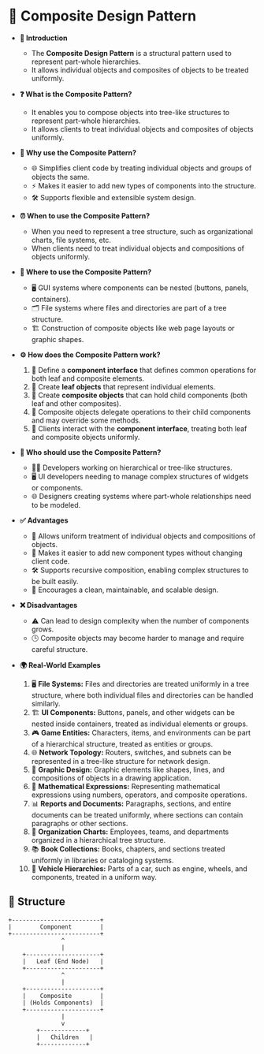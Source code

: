 # 🌳 Composite Design Pattern

- **🔎 Introduction**
    - The **Composite Design Pattern** is a structural pattern used to represent part-whole hierarchies.
    - It allows individual objects and composites of objects to be treated uniformly.

- **❓ What is the Composite Pattern?**
    - It enables you to compose objects into tree-like structures to represent part-whole hierarchies.
    - It allows clients to treat individual objects and composites of objects uniformly.

- **🤔 Why use the Composite Pattern?**
    - 🌐 Simplifies client code by treating individual objects and groups of objects the same.
    - ⚡ Makes it easier to add new types of components into the structure.
    - 🛠️ Supports flexible and extensible system design.

- **⏰ When to use the Composite Pattern?**
    - When you need to represent a tree structure, such as organizational charts, file systems, etc.
    - When clients need to treat individual objects and compositions of objects uniformly.

- **📍 Where to use the Composite Pattern?**
    - 🖥️ GUI systems where components can be nested (buttons, panels, containers).
    - 🗂️ File systems where files and directories are part of a tree structure.
    - 🏗️ Construction of composite objects like web page layouts or graphic shapes.

- **⚙️ How does the Composite Pattern work?**
    1. 🌱 Define a **component interface** that defines common operations for both leaf and composite elements.
    2. 🍂 Create **leaf objects** that represent individual elements.
    3. 🌲 Create **composite objects** that can hold child components (both leaf and other composites).
    4. 🔄 Composite objects delegate operations to their child components and may override some methods.
    5. 🤝 Clients interact with the **component interface**, treating both leaf and composite objects uniformly.

- **👥 Who should use the Composite Pattern?**
    - 🧑‍💻 Developers working on hierarchical or tree-like structures.
    - 🖥️ UI developers needing to manage complex structures of widgets or components.
    - 🌐 Designers creating systems where part-whole relationships need to be modeled.

- **✅ Advantages**
    - 🔗 Allows uniform treatment of individual objects and compositions of objects.
    - 🔄 Makes it easier to add new component types without changing client code.
    - 🛠️ Supports recursive composition, enabling complex structures to be built easily.
    - 🌱 Encourages a clean, maintainable, and scalable design.

- **❌ Disadvantages**
    - ⚠️ Can lead to design complexity when the number of components grows.
    - 🕒 Composite objects may become harder to manage and require careful structure.

- **🌍 Real-World Examples**
    1. 🖥️ **File Systems:** Files and directories are treated uniformly in a tree structure, where both individual files and directories can be handled similarly.
    2. 🏗️ **UI Components:** Buttons, panels, and other widgets can be nested inside containers, treated as individual elements or groups.
    3. 🎮 **Game Entities:** Characters, items, and environments can be part of a hierarchical structure, treated as entities or groups.
    4. 🌐 **Network Topology:** Routers, switches, and subnets can be represented in a tree-like structure for network design.
    5. 🎨 **Graphic Design:** Graphic elements like shapes, lines, and compositions of objects in a drawing application.
    6. 🧩 **Mathematical Expressions:** Representing mathematical expressions using numbers, operators, and composite operations.
    7. 📊 **Reports and Documents:** Paragraphs, sections, and entire documents can be treated uniformly, where sections can contain paragraphs or other sections.
    8. 🏢 **Organization Charts:** Employees, teams, and departments organized in a hierarchical tree structure.
    9. 📚 **Book Collections:** Books, chapters, and sections treated uniformly in libraries or cataloging systems.
    10. 🚗 **Vehicle Hierarchies:** Parts of a car, such as engine, wheels, and components, treated in a uniform way.
## 🌟 Structure

```plaintext
+-------------------------+
|        Component        |
+-------------------------+
               ^
               |
    +---------------------+
    |   Leaf (End Node)   |
    +---------------------+
               ^
               |
    +---------------------+
    |    Composite        |
    | (Holds Components)  |
    +---------------------+
               |
               v
        +-------------+
        |   Children   |
        +-------------+